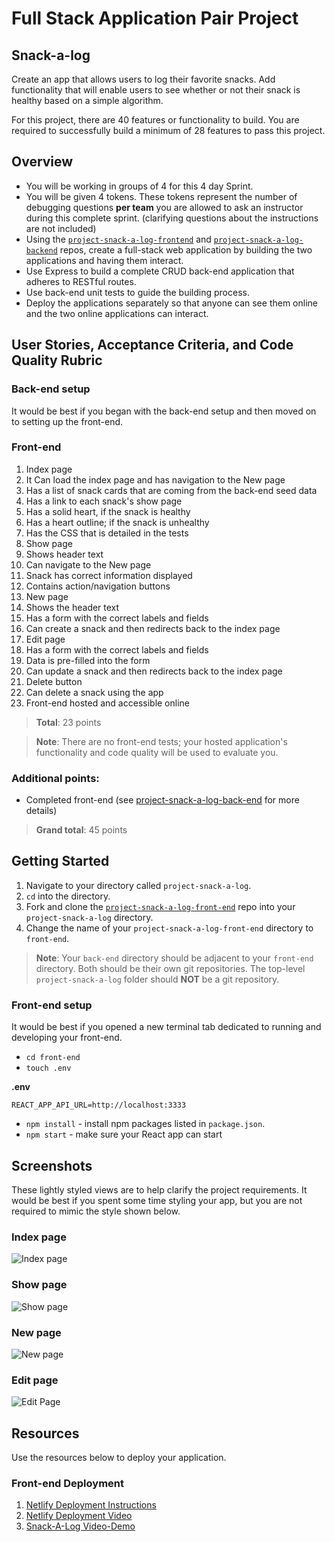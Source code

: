 # Full Stack Application Pair Project

## Snack-a-log

Create an app that allows users to log their favorite snacks. Add functionality that will enable users to see whether or not their snack is healthy based on a simple algorithm.

For this project, there are 40 features or functionality to build. You are required to successfully build a minimum of 28 features to pass this project.

## Overview

- You will be working in groups of 4 for this 4 day Sprint.
- You will be given 4 tokens. These tokens represent the number of debugging questions **per team** you are allowed to ask an instructor during this complete sprint. (clarifying questions about the instructions are not included)
- Using the [`project-snack-a-log-frontend`](https://github.com/9-1-pursuit/project-snack-a-log-frontend) and [`project-snack-a-log-backend`](https://github.com/9-1-pursuit/project-snack-a-log-backend) repos, create a full-stack web application by building the two applications and having them interact.
- Use Express to build a complete CRUD back-end application that adheres to RESTful routes.
- Use back-end unit tests to guide the building process.
- Deploy the applications separately so that anyone can see them online and the two online applications can interact.

## User Stories, Acceptance Criteria, and Code Quality Rubric

### Back-end setup

It would be best if you began with the back-end setup and then moved on to setting up the front-end.

### Front-end

1. Index page
1. It Can load the index page and has navigation to the New page
1. Has a list of snack cards that are coming from the back-end seed data
1. Has a link to each snack's show page
1. Has a solid heart, if the snack is healthy
1. Has a heart outline; if the snack is unhealthy
1. Has the CSS that is detailed in the tests
1. Show page
1. Shows header text
1. Can navigate to the New page
1. Snack has correct information displayed
1. Contains action/navigation buttons
1. New page
1. Shows the header text
1. Has a form with the correct labels and fields
1. Can create a snack and then redirects back to the index page
1. Edit page
1. Has a form with the correct labels and fields
1. Data is pre-filled into the form
1. Can update a snack and then redirects back to the index page
1. Delete button
1. Can delete a snack using the app
1. Front-end hosted and accessible online

> **Total**: 23 points

> **Note**: There are no front-end tests; your hosted application's functionality and code quality will be used to evaluate you.

### Additional points:

- Completed front-end (see [project-snack-a-log-back-end](https://github.com/9-1-pursuit/project-snack-a-log-backend) for more details)

> **Grand total**: 45 points

## Getting Started

1. Navigate to your directory called `project-snack-a-log`.
1. `cd` into the directory.
1. Fork and clone the [`project-snack-a-log-front-end`](https://github.com/9-1-pursuit/project-snack-a-log-frontend) repo into your `project-snack-a-log` directory.
1. Change the name of your `project-snack-a-log-front-end` directory to `front-end`.

> **Note**: Your `back-end` directory should be adjacent to your `front-end` directory. Both should be their own git repositories. The top-level `project-snack-a-log` folder should **NOT** be a git repository.

### Front-end setup

It would be best if you opened a new terminal tab dedicated to running and developing your front-end.

- `cd front-end`
- `touch .env`

**.env**

```
REACT_APP_API_URL=http://localhost:3333
```

- `npm install` - install npm packages listed in `package.json`.
- `npm start` - make sure your React app can start

## Screenshots

These lightly styled views are to help clarify the project requirements. It would be best if you spent some time styling your app, but you are not required to mimic the style shown below.

### Index page

![Index page](./assets/index-page.png)

### Show page

![Show page](./assets/show-page.png)

### New page

![New page](./assets/new-page.png)

### Edit page

![Edit Page](./assets/edit-page.png)

## Resources

Use the resources below to deploy your application.

### Front-end Deployment

1. [Netlify Deployment Instructions](https://github.com/9-1-pursuit/guide-deployment/tree/main/netlify-create-react-app)
1. [Netlify Deployment Video](https://drive.google.com/file/d/1am3ljqxJTyvPQ5hzlsaU7o_bf6-lA4UK/view?usp=sharing)
1. [Snack-A-Log Video-Demo](https://drive.google.com/file/d/1aVnfu7ANdUPbfJhtSb45G2r0JSGtSI2t/view?usp=sharing)